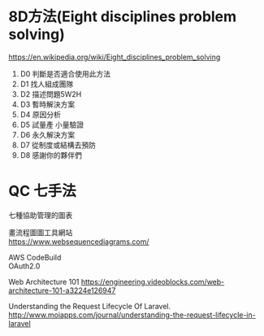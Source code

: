 # 8D方法(Eight disciplines problem solving)
https://en.wikipedia.org/wiki/Eight_disciplines_problem_solving  
1. D0 判斷是否適合使用此方法
2. D1 找人組成團隊
3. D2 描述問題5W2H
4. D3 暫時解決方案
5. D4 原因分析
6. D5 試量產 小量驗證
7. D6 永久解決方案
8. D7 從制度或結構去預防
9. D8 感謝你的夥伴們

# QC 七手法
七種協助管理的圖表  



畫流程圖圖工具網站  
https://www.websequencediagrams.com/  
  
AWS CodeBuild  
OAuth2.0  

Web Architecture 101
https://engineering.videoblocks.com/web-architecture-101-a3224e126947  

Understanding the Request Lifecycle Of Laravel.  
http://www.moiapps.com/journal/understanding-the-request-lifecycle-in-laravel   